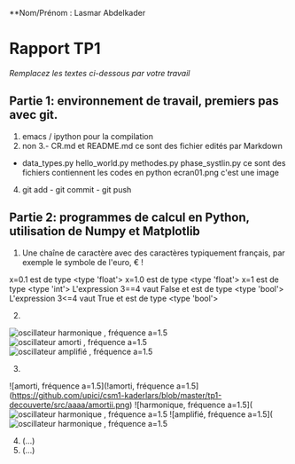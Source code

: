 
**Nom/Prénom : Lasmar Abdelkader 
# Rapport TP1
*Remplacez les textes ci-dessous par votre travail*
## Partie 1: environnement de travail, premiers pas avec git.
1. emacs / ipython pour la compilation 
2. non 
3.- CR.md et README.md  ce sont  des fichier edités par Markdown 
  - data_types.py
	hello_world.py 
	methodes.py 
	phase_systlin.py
	ce sont des fichiers contiennent les codes en python
	ecran01.png  c'est  une image 
4. git add  - git commit  - git push 
## Partie 2: programmes de calcul en Python, utilisation de Numpy et Matplotlib
1. Une chaîne de caractère avec des caractères typiquement français, par exemple le symbole de l'euro, € !

x=0.1 est de type <type 'float'>
x=1.0 est de type <type 'float'>
x=1 est de type <type 'int'>
L'expression 3==4 vaut False et est de type <type 'bool'>
L'expression 3<=4 vaut True et est de type <type 'bool'>


2. 
![oscillateur harmonique , fréquence a=1.5](https://github.com/upici/csm1-kaderlars/blob/master/tp1-decouverte/img/harmonic%20.png)
![oscillateur amorti , fréquence a=1.5](https://github.com/upici/csm1-kaderlars/blob/master/tp1-decouverte/img/Amorti%20.png)
![oscillateur amplifié , fréquence a=1.5](https://github.com/upici/csm1-kaderlars/blob/master/tp1-decouverte/img/Amplifié%20.png)

3. 

![amorti, fréquence a=1.5](!amorti, fréquence a=1.5](https://github.com/upici/csm1-kaderlars/blob/master/tp1-decouverte/src/aaaa/amortii.png)
![harmonique, fréquence a=1.5](![oscillateur harmonique , fréquence a=1.5](https://github.com/upici/csm1-kaderlars/blob/master/tp1-decouverte/src/aaaa/harmo.png)
![amplifié, fréquence a=1.5](![oscillateur harmonique , fréquence a=1.5](https://github.com/upici/csm1-kaderlars/blob/master/tp1-decouverte/src/aaaa/amplifiéé.png)

4. (...)
5. (...)
